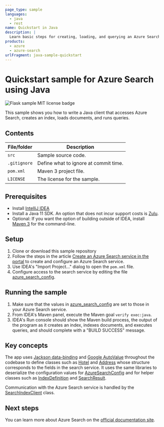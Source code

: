 ```yaml
---
page_type: sample
languages:
  - java
  - rest
name: Quickstart in Java
description: |
  Learn basic steps for creating, loading, and querying an Azure Search index in a Java console application.
products:
  - azure
  - azure-search
urlFragment: java-sample-quickstart
---
```

# Quickstart sample for Azure Search using Java

![Flask sample MIT license badge](https://img.shields.io/badge/license-MIT-green.svg)

This sample shows you how to write a Java client that accesses Azure Search, creates an index, loads documents, and runs queries.  

## Contents

| File/folder | Description |
|-------------|-------------|
| `src`       | Sample source code. |
| `.gitignore` | Define what to ignore at commit time. |
| `pom.xml` | Maven 3 project file. |
| `LICENSE`   | The license for the sample. |

## Prerequisites

- Install [IntelliJ IDEA](https://www.jetbrains.com/idea/)
- Install a Java 11 SDK. An option that does not incur support costs is [Zulu](https://docs.microsoft.com/java/azure/jdk/?view=azure-java-stable).
- Optional: If you want the option of building outside of IDEA, install [Maven 3](https://maven.apache.org/download.cgi) for the command-line.

## Setup

1. Clone or download this sample repository
1. Follow the steps in the article [Create an Azure Search service in the portal](https://docs.microsoft.com/azure/search/search-create-service-portal) to create and configure an Azure Search service.
1. Use IDEA's "Import Project..." dialog to open the `pom.xml` file.
1. Configure access to the search service by editing the file [azure_search_config](src/main/resources/azure_search_config). 

## Running the sample

1. Make sure that the values in [azure_search_config](src/main/resources/azure_search_config) are set to those in your Azure Search service.
1. From IDEA's Maven panel, execute the Maven goal `verify exec:java`.
1. IDEA's Run console should show the Maven build process, the output of the program as it creates an index, indexes documents, and executes queries, and should complete with a "BUILD SUCCESS" message.

## Key concepts

The app uses [Jackson data-binding](https://github.com/FasterXML/jackson-databind) and [Google AutoValue](https://github.com/google/auto/tree/master/value) throughout the codebase to define classes such as [Hotel](src/main/java/com/microsoft/demos/azure/search/samples/demo/AzureSearchConfig.java) and [Address](src/main/java/com/microsoft/demos/azure/search/samples/demo/Address.java) whose structure corresponds to the fields in the search service. It uses the same libraries to deserialize the configuration values for [AzureSearchConfig](src/main/java/com/microsoft/demos/azure/search/samples/demo/AzureSearchConfig.java) and for helper classes such as [IndexDefinition](src/main/java/com/microsoft/demos/azure/search/samples/index/IndexDefinition.java) and [SearchResult](src/main/java/com/microsoft/demos/azure/search/samples/results/SearchResult.java).

Communication with the Azure Search service is handled by the [SearchIndexClient](src/main/java/com/microsoft/demos/azure/search/samples/client/SearchIndexClient.java) class. 
    
## Next steps

You can learn more about Azure Search on the [official documentation site](https://docs.microsoft.com/azure/search).